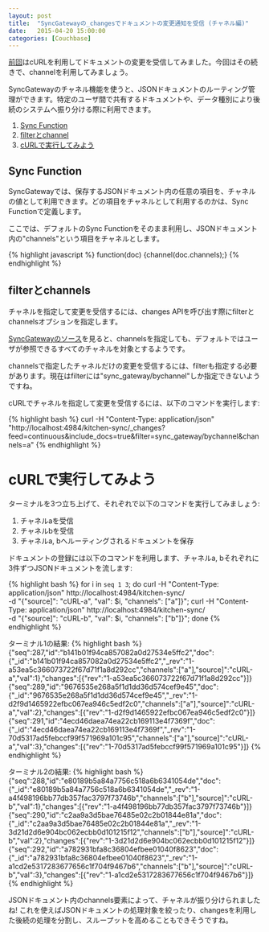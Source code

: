 ```yaml
---
layout: post
title:  "SyncGatewayの_changesでドキュメントの変更通知を受信 (チャネル編)"
date:   2015-04-20 15:00:00
categories: [Couchbase]
---
```


[前回](/couchbase/2015/04/10/syncgateway-changes/)はcURLを利用してドキュメントの変更を受信してみました。今回はその続きで、channelを利用してみましょう。

SyncGatewayのチャネル機能を使うと、JSONドキュメントのルーティング管理ができます。特定のユーザ間で共有するドキュメントや、データ種別により後続のシステムへ振り分ける際に利用できます。

1. <a href="#step-1">Sync Function</a>
2. <a href="#step-2">filterとchannel</a>
5. <a href="#step-3">cURLで実行してみよう</a>

<a id="step-1"></a>

## Sync Function

SyncGatewayでは、保存するJSONドキュメント内の任意の項目を、チャネルの値として利用できます。どの項目をチャネルとして利用するのかは、Sync Functionで定義します。

ここでは、デフォルトのSync Functionをそのまま利用し、JSONドキュメント内の"channels"という項目をチャネルとします。

{% highlight javascript %}
function(doc) {channel(doc.channels);}
{% endhighlight %}

<a id="step-2"></a>

## filterとchannels

チャネルを指定して変更を受信するには、changes APIを呼び出す際にfilterとchannelsオプションを指定します。

[SyncGatewayのソース](https://github.com/couchbase/sync_gateway/blob/master/src/github.com/couchbase/sync_gateway/rest/changes_api.go)を見ると、channelsを指定しても、デフォルトではユーザが参照できるすべてのチャネルを対象とするようです。

channelsで指定したチャネルだけの変更を受信するには、filterも指定する必要があります。現在はfilterには"sync_gateway/bychannel"しか指定できないようですね。

cURLでチャネルを指定して変更を受信するには、以下のコマンドを実行します:

{% highlight bash %}
curl -H "Content-Type: application/json" \
  "http://localhost:4984/kitchen-sync/_changes?feed=continuous&include_docs=true&filter=sync_gateway/bychannel&channels=a"
{% endhighlight %}

<a id="step-3"></a>

# cURLで実行してみよう

ターミナルを3つ立ち上げて、それぞれで以下のコマンドを実行してみましょう:

1. チャネルaを受信
2. チャネルbを受信
3. チャネルa, bへルーティングされるドキュメントを保存

ドキュメントの登録には以下のコマンドを利用します、チャネルa, bそれぞれに3件ずつJSONドキュメントを流します:

{% highlight bash %}
for i in `seq 1 3`;
do
  curl -H "Content-Type: application/json" http://localhost:4984/kitchen-sync/ \
    -d "{\"source]\": \"cURL-a\", \"val\": $i, \"channels\": [\"a\"]}";
  curl -H "Content-Type: application/json" http://localhost:4984/kitchen-sync/ \
    -d "{\"source]\": \"cURL-b\", \"val\": $i, \"channels\": [\"b\"]}";
done
{% endhighlight %}

ターミナル1の結果:
{% highlight bash %}
{"seq":287,"id":"b141b01f94ca857082a0d27534e5ffc2","doc":{"_id":"b141b01f94ca857082a0d27534e5ffc2","_rev":"1-a53ea5c366073722f67d71f1a8d292cc","channels":["a"],"source]":"cURL-a","val":1},"changes":[{"rev":"1-a53ea5c366073722f67d71f1a8d292cc"}]}
{"seq":289,"id":"9676535e268a5f1d1dd36d574cef9e45","doc":{"_id":"9676535e268a5f1d1dd36d574cef9e45","_rev":"1-d2f9d1465922efbc067ea946c5edf2c0","channels":["a"],"source]":"cURL-a","val":2},"changes":[{"rev":"1-d2f9d1465922efbc067ea946c5edf2c0"}]}
{"seq":291,"id":"4ecd46daea74ea22cb169113e4f7369f","doc":{"_id":"4ecd46daea74ea22cb169113e4f7369f","_rev":"1-70d5317ad5febccf99f571969a101c95","channels":["a"],"source]":"cURL-a","val":3},"changes":[{"rev":"1-70d5317ad5febccf99f571969a101c95"}]}
{% endhighlight %}

ターミナル2の結果:
{% highlight bash %}
{"seq":288,"id":"e80189b5a84a7756c518a6b6341054de","doc":{"_id":"e80189b5a84a7756c518a6b6341054de","_rev":"1-a4f498196bb77db357fac3797f73746b","channels":["b"],"source]":"cURL-b","val":1},"changes":[{"rev":"1-a4f498196bb77db357fac3797f73746b"}]}
{"seq":290,"id":"c2aa9a3d5bae76485e02c2b01844e81a","doc":{"_id":"c2aa9a3d5bae76485e02c2b01844e81a","_rev":"1-3d21d2d6e904bc062ecbb0d101215f12","channels":["b"],"source]":"cURL-b","val":2},"changes":[{"rev":"1-3d21d2d6e904bc062ecbb0d101215f12"}]}
{"seq":292,"id":"a782931bfa8c36804efbee01040f8623","doc":{"_id":"a782931bfa8c36804efbee01040f8623","_rev":"1-a1cd2e5317283677656c1f704f9467b6","channels":["b"],"source]":"cURL-b","val":3},"changes":[{"rev":"1-a1cd2e5317283677656c1f704f9467b6"}]}
{% endhighlight %}

JSONドキュメント内のchannels要素によって、チャネルが振り分けられましたね!
これを使えばJSONドキュメントの処理対象を絞ったり、changesを利用した後続の処理を分割し、スループットを高めることもできそうですね。
